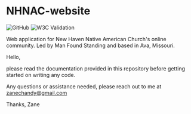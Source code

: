 # NHNAC-website

<img alt="GitHub" src="https://img.shields.io/github/license/crystal-spider/NHNAC-website"> <img alt="W3C Validation" src="https://img.shields.io/w3c-validation/html?targetUrl=https%3A%2F%2Fwww.newhavennativeamericanchurch.org">

Web application for New Haven Native American Church's online community. Led by Man Found Standing and based in Ava, Missouri.

Hello,

please read the documentation provided in this repository before getting started on writing any code. 

Any questions or assistance needed, please reach out to me at zanechandy@gmail.com

Thanks, 
Zane
